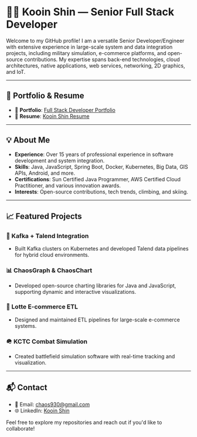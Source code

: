 # 👨‍💻 Kooin Shin — Senior Full Stack Developer

Welcome to my GitHub profile! I am a versatile Senior Developer/Engineer with extensive experience in large-scale system and data integration projects, including military simulation, e-commerce platforms, and open-source contributions. My expertise spans back-end technologies, cloud architectures, native applications, web services, networking, 2D graphics, and IoT.

---

## 🌟 Portfolio & Resume

- 📄 **Portfolio**: [Full Stack Developer Portfolio](https://penkooin.github.io/home/portfolio.html)
- 📄 **Resume**: [Kooin Shin Resume](https://penkooin.github.io/home/resume.html)

---

## 💡 About Me

- **Experience**: Over 15 years of professional experience in software development and system integration.
- **Skills**: Java, JavaScript, Spring Boot, Docker, Kubernetes, Big Data, GIS APIs, Android, and more.
- **Certifications**: Sun Certified Java Programmer, AWS Certified Cloud Practitioner, and various innovation awards.
- **Interests**: Open-source contributions, tech trends, climbing, and skiing.

---

## 📈 Featured Projects

### 🔄 Kafka + Talend Integration
- Built Kafka clusters on Kubernetes and developed Talend data pipelines for hybrid cloud environments.

### 📊 ChaosGraph & ChaosChart
- Developed open-source charting libraries for Java and JavaScript, supporting dynamic and interactive visualizations.

### 🛒 Lotte E-commerce ETL
- Designed and maintained ETL pipelines for large-scale e-commerce systems.

### 🪖 KCTC Combat Simulation
- Created battlefield simulation software with real-time tracking and visualization.

---

## 📬 Contact

- 📧 Email: [chaos930@gmail.com](mailto:chaos930@gmail.com)
- 🌐 LinkedIn: [Kooin Shin](https://www.linkedin.com/in/kooin-shin-77b6a5bb)

Feel free to explore my repositories and reach out if you'd like to collaborate!